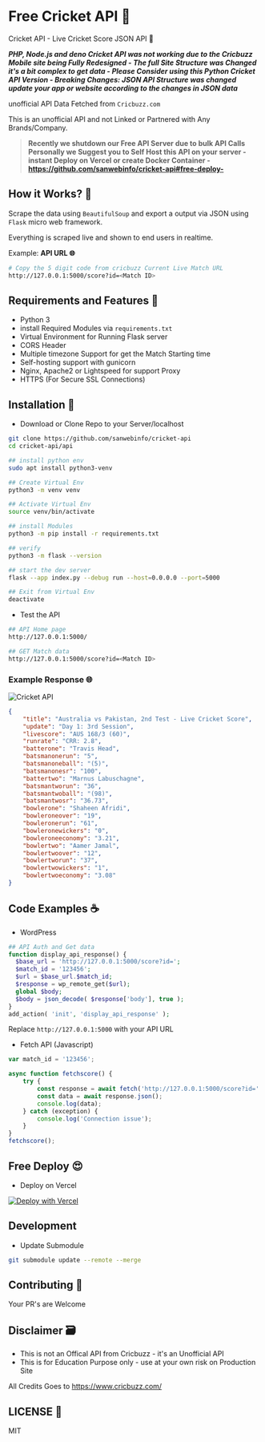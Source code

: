 # Free Cricket API 🍔

Cricket API - Live Cricket Score JSON API 🏏  

***PHP, Node.js and deno Cricket API was not working due to the Cricbuzz Mobile site being Fully Redesigned - The full Site Structure was Changed it's a bit complex to get data - Please Consider using this Python Cricket API Version - Breaking Changes: JSON API Structure was changed update your app or website according to the changes in JSON data***  

unofficial API Data Fetched from `Cricbuzz.com`  

This is an unofficial API and not Linked or Partnered with Any Brands/Company.  

> **Recently we shutdown our Free API Server due to bulk API Calls Personally we Suggest you to Self Host this API on your server - instant Deploy on Vercel or create Docker Container - <https://github.com/sanwebinfo/cricket-api#free-deploy->**  

## How it Works? 🤔

Scrape the data using `BeautifulSoup` and export a output via JSON using `Flask` micro web framework.

Everything is scraped live and shown to end users in realtime.

Example: **API URL 🌐**

```sh
# Copy the 5 digit code from cricbuzz Current Live Match URL 
http://127.0.0.1:5000/score?id=<Match ID>
```

## Requirements and Features 📑

- Python 3
- install Required Modules via `requirements.txt`
- Virtual Environment for Running Flask server
- CORS Header
- Multiple timezone Support for get the Match Starting time
- Self-hosting support with gunicorn
- Nginx, Apache2 or Lightspeed for support Proxy
- HTTPS (For Secure SSL Connections)  

## Installation 🍯

- Download or Clone Repo to your Server/localhost

```sh
git clone https://github.com/sanwebinfo/cricket-api
cd cricket-api/api

## install python env
sudo apt install python3-venv

## Create Virtual Env
python3 -m venv venv

## Activate Virtual Env
source venv/bin/activate

## install Modules
python3 -m pip install -r requirements.txt

## verify
python3 -m flask --version

## start the dev server 
flask --app index.py --debug run --host=0.0.0.0 --port=5000

## Exit from Virtual Env
deactivate
```

- Test the API

```sh
## API Home page
http://127.0.0.1:5000/

## GET Match data
http://127.0.0.1:5000/score?id=<Match ID>
```

### Example Response 🌐

![Cricket API](https://raw.githubusercontent.com/sanwebinfo/cricket-api/main/images/screenshot.jpg)  

```json
{
    "title": "Australia vs Pakistan, 2nd Test - Live Cricket Score",
    "update": "Day 1: 3rd Session",
    "livescore": "AUS 168/3 (60)",
    "runrate": "CRR: 2.8",
    "batterone": "Travis Head",
    "batsmanonerun": "5",
    "batsmanoneball": "(5)",
    "batsmanonesr": "100",
    "battertwo": "Marnus Labuschagne",
    "batsmantworun": "36",
    "batsmantwoball": "(98)",
    "batsmantwosr": "36.73",
    "bowlerone": "Shaheen Afridi",
    "bowleroneover": "19",
    "bowleronerun": "61",
    "bowleronewickers": "0",
    "bowleroneeconomy": "3.21",
    "bowlertwo": "Aamer Jamal",
    "bowlertwoover": "12",
    "bowlertworun": "37",
    "bowlertwowickers": "1",
    "bowlertwoeconomy": "3.08"
}
```

## Code Examples ☕

- WordPress

```php
## API Auth and Get data
function display_api_response() {
  $base_url = 'http://127.0.0.1:5000/score?id=';
  $match_id = '123456';
  $url = $base_url.$match_id;
  $response = wp_remote_get($url);
  global $body;
  $body = json_decode( $response['body'], true );
}
add_action( 'init', 'display_api_response' );
```

Replace `http://127.0.0.1:5000` with your API URL  

- Fetch API (Javascript)

```js
var match_id = '123456';

async function fetchscore() {
    try {
        const response = await fetch('http://127.0.0.1:5000/score?id=' + match_id);
        const data = await response.json();
        console.log(data);
    } catch (exception) {
        console.log('Connection issue');
    }
}
fetchscore();
```

## Free Deploy 😍

- Deploy on Vercel

[![Deploy with Vercel](https://vercel.com/button)](https://vercel.com/new/clone?repository-url=https%3A%2F%2Fgithub.com%2Fsanwebinfo%2Fcricket-api%2Ftree%2Fmain%2Fapi)  

## Development

- Update Submodule

```sh
git submodule update --remote --merge
```

## Contributing 🙌

Your PR's are Welcome

## Disclaimer 🗃

- This is not an Offical API from Cricbuzz - it's an Unofficial API
- This is for Education Purpose only - use at your own risk on Production Site

All Credits Goes to <https://www.cricbuzz.com/>

## LICENSE 📕

MIT
